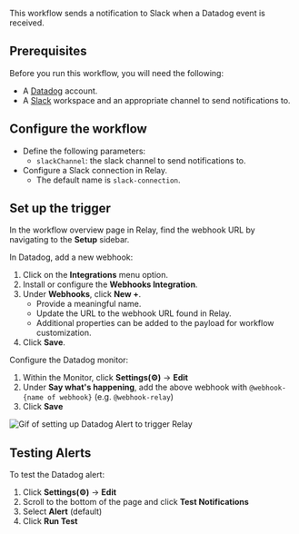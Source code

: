 This workflow sends a notification to Slack when a Datadog event is received.

## Prerequisites

Before you run this workflow, you will need the following:
- A [Datadog](https://www.datadog.com/) account.
- A [Slack](https://slack.com/) workspace and an appropriate channel to send notifications to.

## Configure the workflow

- Define the following parameters:
    - `slackChannel`: the slack channel to send notifications to.
- Configure a Slack connection in Relay.
    - The default name is `slack-connection`.

## Set up the trigger

In the workflow overview page in Relay, find the webhook URL by navigating to
the **Setup** sidebar.

In Datadog, add a new webhook:

1. Click on the **Integrations** menu option.
2. Install or configure the **Webhooks Integration**.
2. Under **Webhooks**, click **New +**.
   - Provide a meaningful name.
   - Update the URL to the webhook URL found in Relay.
   - Additional properties can be added to the payload for workflow customization.
4. Click **Save**.

Configure the Datadog monitor:  
1. Within the Monitor, click **Settings(⚙)** -> **Edit**  
2. Under **Say what's happening**, add the above webhook with `@webhook-{name of webhook}` (e.g. `@webhook-relay`)  
3. Click **Save**  

![Gif of setting up Datadog Alert to trigger Relay](../images/setup-datadog-webhook.gif)

## Testing Alerts  

To test the Datadog alert:   
1. Click **Settings(⚙)** -> **Edit**   
2. Scroll to the bottom of the page and click **Test Notifications**  
3. Select **Alert** (default)  
4. Click **Run Test**   
